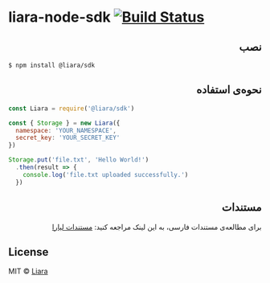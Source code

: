 # liara-node-sdk [![Build Status](https://travis-ci.org/liara-ir/liara-node-sdk.svg?branch=master)](https://travis-ci.org/liara-ir/liara-node-sdk)

>


<div dir="rtl">
	<h2>نصب</h2>
</div>

```
$ npm install @liara/sdk
```


<div dir="rtl">
	<h2>نحوه‌ی استفاده</h2>
</div>

```js
const Liara = require('@liara/sdk')

const { Storage } = new Liara({
  namespace: 'YOUR_NAMESPACE',
  secret_key: 'YOUR_SECRET_KEY'
})

Storage.put('file.txt', 'Hello World!')
  .then(result => {
    console.log('file.txt uploaded successfully.')
  })
```

<div dir="rtl">
	<h2>مستندات</h2>
	برای مطالعه‌ی مستندات فارسی، به این لینک مراجعه کنید:
	<a href="https://docs.liara.ir">مستندات لیارا</a>
</div>

## License

MIT © [Liara](https://github.com/liara-ir)
